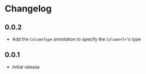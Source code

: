 # Changelog

## 0.0.2
- Add the `ColumnType` annotation to specify the `Column<T>`'s type

## 0.0.1
- Initial release
